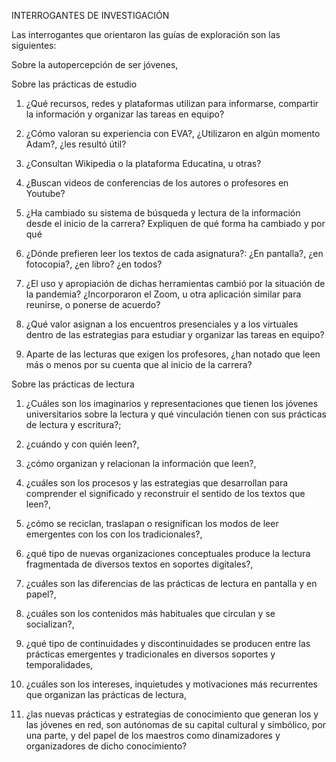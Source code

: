 INTERROGANTES DE INVESTIGACIÓN

Las interrogantes que orientaron las guías de exploración son las siguientes:

Sobre la autopercepción de ser jóvenes,

Sobre las prácticas de estudio

1.  ¿Qué recursos, redes y plataformas utilizan para informarse, compartir la información y organizar las tareas en equipo? 

2.  ¿Cómo valoran su experiencia con EVA?, ¿Utilizaron en algún momento Adam?, ¿les resultó útil? 

3.  ¿Consultan Wikipedia o la plataforma Educatina, u otras?

4.  ¿Buscan videos de conferencias de los autores o profesores en Youtube?

5.  ¿Ha cambiado su sistema de búsqueda y lectura de la información desde el inicio de la carrera? Expliquen de qué forma ha cambiado y por qué

6.  ¿Dónde prefieren leer los textos de cada asignatura?: ¿En pantalla?, ¿en fotocopia?, ¿en libro? ¿en todos?  

7.  ¿El uso y apropiación de dichas herramientas cambió por la situación de la pandemia? ¿Incorporaron el Zoom, u otra aplicación similar para reunirse, o ponerse de acuerdo?

8.  ¿Qué valor asignan a los encuentros presenciales y a los virtuales dentro de las estrategias para estudiar y organizar las tareas en equipo?

9.  Aparte de las lecturas que exigen los profesores, ¿han notado que leen más o menos por su cuenta que al inicio de la carrera?

Sobre las prácticas de lectura

1.  ¿Cuáles son los imaginarios y representaciones que tienen los jóvenes universitarios sobre la lectura y qué vinculación tienen con sus prácticas de lectura y escritura?;  

2.  ¿cuándo y con quién leen?, 

3.  ¿cómo organizan y relacionan la información que leen?, 

4.  ¿cuáles son los procesos y las estrategias que desarrollan para comprender el significado y reconstruir el sentido de los textos que leen?,  

5.  ¿cómo se reciclan, traslapan o resignifican los modos de leer emergentes con los con los tradicionales?, 

6.  ¿qué tipo de nuevas organizaciones conceptuales produce la lectura fragmentada de diversos textos en soportes digitales?, 

7.  ¿cuáles son las diferencias  de las prácticas de lectura en pantalla y en papel?, 

8.  ¿cuáles son los contenidos más habituales que circulan y se socializan?, 

9.  ¿qué tipo de continuidades y discontinuidades se producen entre las prácticas emergentes y tradicionales en diversos soportes  y temporalidades, 

10. ¿cuáles son los intereses, inquietudes y motivaciones más recurrentes que organizan las prácticas de lectura,  

11. ¿las nuevas prácticas y estrategias de conocimiento que generan los y las jóvenes en red, son autónomas de su capital cultural y simbólico, por una parte, y del papel de los maestros como dinamizadores y organizadores de dicho conocimiento?